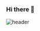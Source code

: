 ### Hi there 👋

![header](https://capsule-render.vercel.app/api?type=waving&color=auto&height=250&section=header&text=Seonggyeong%20GitHub&fontSize=50)

